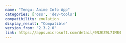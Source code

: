 ```yaml
---
name: "Tengu: Anime Info App"
categories: ['oss', 'dev-tools']
compatibility: emulation
display_result: "Compatible"
version_from: "2.3.2.0"
link: https://apps.microsoft.com/detail/9NJKZ9L71MB4
---
```

